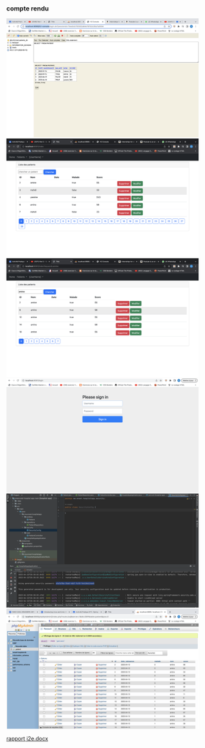 <h3>compte rendu</h3>
<img src="Captures/cap1.png">
<img src="Captures/cap2.png">
<img src="Captures/cap3.png">
<img src="Captures/cp.png">
<img src="Captures/cp1.png">
<img src="Captures/cp2.png">


[rapport j2e.docx](..%2Frapport%20j2e.docx)